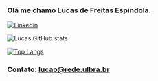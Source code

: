 ### Olá me chamo Lucas de Freitas Espindola.

[![Linkedin](https://img.shields.io/badge/LinkedIn-0077B5?style=for-the-badge&logo=linkedin&logoColor=white)](https://www.linkedin.com/in/lucas-de-freitas-/)

![Lucas GitHub stats](https://github-readme-stats.vercel.app/api?username=Lucaao&show_icons=true&theme=transparent&rank_icon=github&include_all_commits=true&locale=pt-br)

[![Top Langs](https://github-readme-stats.vercel.app/api/top-langs/?username=Lucaao&theme=transparent&text_color=FFFFFF&locale=pt-br)](https://github.com/Lucaao/github-readme-stats)

### Contato: lucao@rede.ulbra.br
